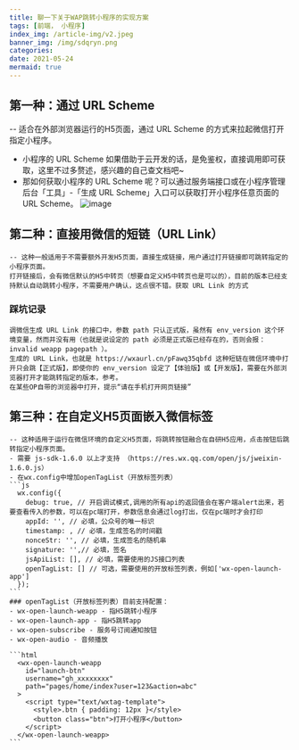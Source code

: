 ```yaml
---
title: 聊一下关于WAP跳转小程序的实现方案
tags: [前端， 小程序]
index_img: /article-img/v2.jpeg
banner_img: /img/sdqryn.png
categories:
date: 2021-05-24
mermaid: true
---
```

  ## 第一种：通过 URL Scheme
  <!-- more -->
  -- 适合在外部浏览器运行的H5页面，通过 URL Scheme 的方式来拉起微信打开指定小程序。
  - 小程序的 URL Scheme 如果借助于云开发的话，是免鉴权，直接调用即可获取，这里不过多赘述，感兴趣的自己查文档吧~
   - 那如何获取小程序的 URL Scheme 呢？可以通过服务端接口或在小程序管理后台「工具」-「生成 URL Scheme」入口可以获取打开小程序任意页面的 URL Scheme。
  ![image](/article-img/URL-Scheme.png)

  ## 第二种：直接用微信的短链（URL Link）
    -- 这种一般适用于不需要额外开发H5页面，直接生成链接，用户通过打开链接即可跳转指定的小程序页面。
    打开链接后，会有微信默认的H5中转页（想要自定义H5中转页也是可以的），目前的版本已经支持默认自动跳转小程序，不需要用户确认，这点很不错。获取 URL Link 的方式
  ### 踩坑记录
    调微信生成 URL Link 的接口中，参数 path 只认正式版，虽然有 env_version 这个环境变量，然而并没有用（也就是说设定的 path 必须是正式版已经存在的，否则会报：invalid weapp pagepath ）。
    生成的 URL Link，也就是 https://wxaurl.cn/pFawq35qbfd 这种短链在微信环境中打开只会跳【正式版】，即使你的 env_version 设定了【体验版】或【开发版】，需要在外部浏览器打开才能跳转指定的版本，参考。
    在某些OP自带的浏览器中打开，提示“请在手机打开网页链接”
  ## 第三种：在自定义H5页面嵌入微信标签
    -- 这种适用于运行在微信环境的自定义H5页面，将跳转按钮融合在自研H5应用，点击按钮后跳转指定小程序页面。
    - 需要 js-sdk-1.6.0 以上才支持 （https://res.wx.qq.com/open/js/jweixin-1.6.0.js）
    - 在wx.config中增加openTagList（开放标签列表）
    ```js
      wx.config({
        debug: true, // 开启调试模式,调用的所有api的返回值会在客户端alert出来，若要查看传入的参数，可以在pc端打开，参数信息会通过log打出，仅在pc端时才会打印
        appId: '', // 必填，公众号的唯一标识
        timestamp: , // 必填，生成签名的时间戳
        nonceStr: '', // 必填，生成签名的随机串
        signature: '',// 必填，签名
        jsApiList: [], // 必填，需要使用的JS接口列表
        openTagList: [] // 可选，需要使用的开放标签列表，例如['wx-open-launch-app']
      });
    ```
    ### openTagList（开放标签列表）目前支持配置：
    - wx-open-launch-weapp - 指H5跳转小程序
    - wx-open-launch-app - 指H5跳转app
    - wx-open-subscribe - 服务号订阅通知按钮
    - wx-open-audio - 音频播放

    ```html
      <wx-open-launch-weapp
        id="launch-btn"
        username="gh_xxxxxxxx"
        path="pages/home/index?user=123&action=abc"
      >
        <script type="text/wxtag-template">
          <style>.btn { padding: 12px }</style>
          <button class="btn">打开小程序</button>
        </script>
      </wx-open-launch-weapp>
    ```